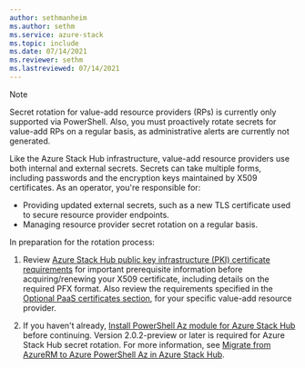 ```yaml
---
author: sethmanheim
ms.author: sethm
ms.service: azure-stack
ms.topic: include
ms.date: 07/14/2021
ms.reviewer: sethm
ms.lastreviewed: 07/14/2021
---
```


> [!NOTE]
> Secret rotation for value-add resource providers (RPs) is currently only supported via PowerShell. Also, you must proactively rotate secrets for value-add RPs on a regular basis, as administrative alerts are currently not generated.

Like the Azure Stack Hub infrastructure, value-add resource providers use both internal and external secrets. Secrets can take multiple forms, including passwords and the encryption keys maintained by X509 certificates. As an operator, you're responsible for:

- Providing updated external secrets, such as a new TLS certificate used to secure resource provider endpoints.
- Managing resource provider secret rotation on a regular basis.

In preparation for the rotation process:

1. Review [Azure Stack Hub public key infrastructure (PKI) certificate requirements](../operator/azure-stack-pki-certs.md#certificate-requirements) for important prerequisite information before acquiring/renewing your X509 certificate, including details on the required PFX format. Also review the requirements specified in the [Optional PaaS certificates section](../operator/azure-stack-pki-certs.md#optional-paas-certificates), for your specific value-add resource provider.

2. If you haven't already, [Install PowerShell Az module for Azure Stack Hub](../operator/powershell-install-az-module.md) before continuing. Version 2.0.2-preview or later is required for Azure Stack Hub secret rotation. For more information, see [Migrate from AzureRM to Azure PowerShell Az in Azure Stack Hub](../operator/migrate-azurerm-az.md).

